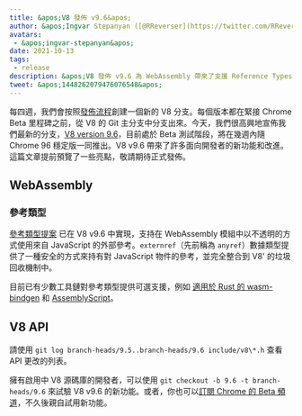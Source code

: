 ```yaml
---
title: &apos;V8 發佈 v9.6&apos;
author: &apos;Ingvar Stepanyan ([@RReverser](https://twitter.com/RReverser))&apos;
avatars:
 - &apos;ingvar-stepanyan&apos;
date: 2021-10-13
tags:
 - release
description: &apos;V8 發佈 v9.6 為 WebAssembly 帶來了支援 Reference Types (參考類型) 的功能。&apos;
tweet: &apos;1448262079476076548&apos;
---
```

每四週，我們會按照[發佈流程](https://v8.dev/docs/release-process)創建一個新的 V8 分支。每個版本都在緊接 Chrome Beta 里程碑之前，從 V8 的 Git 主分支中分支出來。今天，我們很高興地宣佈我們最新的分支，[V8 version 9.6](https://chromium.googlesource.com/v8/v8.git/+log/branch-heads/9.6)，目前處於 Beta 測試階段，將在幾週內隨 Chrome 96 穩定版一同推出。V8 v9.6 帶來了許多面向開發者的新功能和改進。這篇文章提前預覽了一些亮點，敬請期待正式發佈。

<!--truncate-->
## WebAssembly

### 參考類型

[參考類型提案](https://github.com/WebAssembly/reference-types/blob/master/proposals/reference-types/Overview.md) 已在 V8 v9.6 中實現，支持在 WebAssembly 模組中以不透明的方式使用來自 JavaScript 的外部參考。`externref`（先前稱為 `anyref`）數據類型提供了一種安全的方式來持有對 JavaScript 物件的參考，並完全整合到 V8&apos; 的垃圾回收機制中。

目前已有少數工具鏈對參考類型提供可選支援，例如 [適用於 Rust 的 wasm-bindgen](https://rustwasm.github.io/wasm-bindgen/reference/reference-types.html) 和 [AssemblyScript](https://www.assemblyscript.org/compiler.html#command-line-options)。

## V8 API

請使用 `git log branch-heads/9.5..branch-heads/9.6 include/v8\*.h` 查看 API 更改的列表。

擁有啟用中 V8 源碼庫的開發者，可以使用 `git checkout -b 9.6 -t branch-heads/9.6` 來試驗 V8 v9.6 的新功能。或者，你也可以[訂閱 Chrome 的 Beta 頻道](https://www.google.com/chrome/browser/beta.html)，不久後親自試用新功能。
